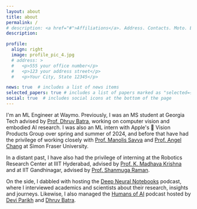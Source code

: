 ```yaml
---
layout: about
title: about
permalink: /
# description: <a href="#">Affiliations</a>. Address. Contacts. Moto. Etc.
description:

profile:
  align: right
  image: profile_pic_4.jpg
  # address: >
  #   <p>555 your office number</p>
  #   <p>123 your address street</p>
  #   <p>Your City, State 12345</p>

news: true  # includes a list of news items
selected_papers: true # includes a list of papers marked as "selected={true}"
social: true  # includes social icons at the bottom of the page
---
```


I'm an ML Engineer at Waymo. Previously, I was an MS student at Georgia Tech advised by [Prof. Dhruv Batra](https://www.cc.gatech.edu/~dbatra/), working on computer vision and embodied AI research. I was also an ML intern with Apple's  Vision Products Group over spring and summer of 2024, and before that have had the privilege of working closely with [Prof. Manolis Savva](https://msavva.github.io/) and [Prof. Angel Chang](https://angelxuanchang.github.io/) at Simon Fraser University. 

In a distant past, I have also had the privilege of interning at the Robotics Research Center at IIIT Hyderabad, advised by [Prof. K. Madhava Krishna](https://www.iiit.ac.in/people/faculty/mkrishna/) and at IIT Gandhinagar, advised by [Prof. Shanmuga Raman](https://people.iitgn.ac.in/~shanmuga/).

<!-- In 2019, I was a Google Summer of Code ([GSoC](https://summerofcode.withgoogle.com/archive/2019/projects/6054863815835648/)) student for Open Robotics, where I worked on creating a documentation index for Gazebo. During my undergrad, I was also a part of my college's Autonomous Underwater Vehicle ([SRM-AUV](https://srmauvsoftware.github.io/)) team. -->

On the side, I dabbled with hosting the [Deep Neural Notebooks](https://www.youtube.com/playlist?list=PLKsk3K4Z-1AVwIzEi9pk-ayEh9uxdyweL) podcast, where I interviewed academics and scientists about their research, insights and journeys. Likewise, I also managed the [Humans of AI](https://humanstories.ai) podcast hosted by [Devi Parikh](https://faculty.cc.gatech.edu/~parikh/) and [Dhruv Batra](https://faculty.cc.gatech.edu/~dbatra/).
<!-- On the side, I have been a [technical writer and editor](https://www.scoutapm.com/blog/author/mukul-khanna) for the [ScoutAPM](https://www.scoutapm.com) software development [blog](https://www.scoutapm.com/blog). Alongside, I've also dabbled with hosting a data science podcast ([Deep Neural Notebooks](https://www.youtube.com/playlist?list=PLKsk3K4Z-1AVwIzEi9pk-ayEh9uxdyweL)), where I interviewed academics and scientists about their research, insights and their journeys. I'm also interested in the ideas of [Zettelkasten](https://www.youtube.com/watch?v=lOY-drtTJX0) knowledge management and briefly took to [Youtube](https://www.youtube.com/channel/UC66w1T4oMv66Jn1LR5CW2yg) to share my experiences (which happened to garner 80k views!). -->


